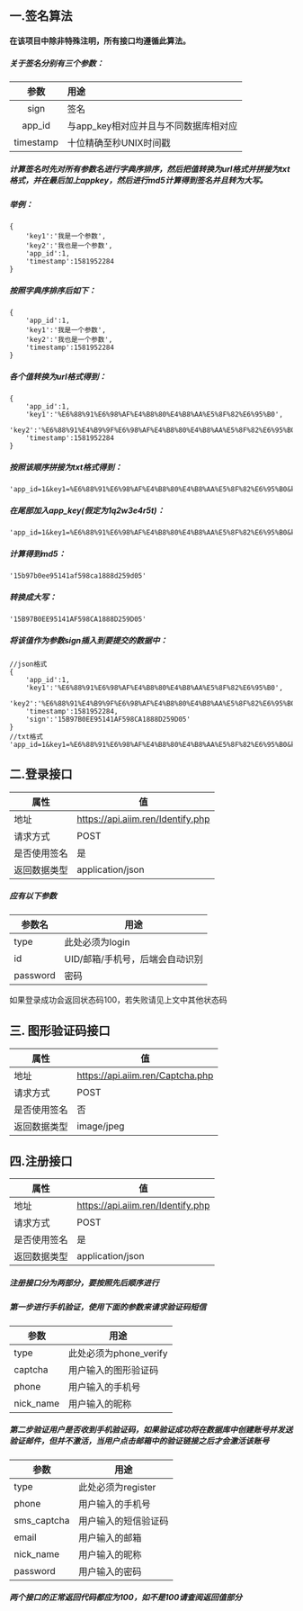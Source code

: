 ## 一.签名算法
#### 在该项目中除非特殊注明，所有接口均遵循此算法。
##### 关于签名分别有三个参数：
| 参数        | 用途                            |
| :---------:|:--------------------------------|
| sign       | 签名                            |
| app_id     | 与app_key相对应并且与不同数据库相对应|
| timestamp  | 十位精确至秒UNIX时间戳             |
##### 计算签名时先对所有参数名进行字典序排序，然后把值转换为url格式并拼接为txt格式，并在最后加上appkey，然后进行md5计算得到签名并且转为大写。
##### 举例：
```
{
    'key1':'我是一个参数',
    'key2':'我也是一个参数',
    'app_id':1,
    'timestamp':1581952284
}
```
##### 按照字典序排序后如下：
```
{
    'app_id':1,
    'key1':'我是一个参数',
    'key2':'我也是一个参数',
    'timestamp':1581952284
}
```
##### 各个值转换为url格式得到：
```
{
    'app_id':1,
    'key1':'%E6%88%91%E6%98%AF%E4%B8%80%E4%B8%AA%E5%8F%82%E6%95%B0',
    'key2':'%E6%88%91%E4%B9%9F%E6%98%AF%E4%B8%80%E4%B8%AA%E5%8F%82%E6%95%B0',
    'timestamp':1581952284
}
```
##### 按照该顺序拼接为txt格式得到：
```
'app_id=1&key1=%E6%88%91%E6%98%AF%E4%B8%80%E4%B8%AA%E5%8F%82%E6%95%B0&key2=%E6%88%91%E4%B9%9F%E6%98%AF%E4%B8%80%E4%B8%AA%E5%8F%82%E6%95%B0&timestamp=1581952284'
```
##### 在尾部加入app_key(假定为1q2w3e4r5t)：
```
'app_id=1&key1=%E6%88%91%E6%98%AF%E4%B8%80%E4%B8%AA%E5%8F%82%E6%95%B0&key2=%E6%88%91%E4%B9%9F%E6%98%AF%E4%B8%80%E4%B8%AA%E5%8F%82%E6%95%B0&timestamp=1581952284&app_key=1q2w3e4r5t'
```
##### 计算得到md5：
```
'15b97b0ee95141af598ca1888d259d05'
```
##### 转换成大写：
```
'15B97B0EE95141AF598CA1888D259D05'
```
##### 将该值作为参数sign插入到要提交的数据中：
```
//json格式
{
    'app_id':1,
    'key1':'%E6%88%91%E6%98%AF%E4%B8%80%E4%B8%AA%E5%8F%82%E6%95%B0',
    'key2':'%E6%88%91%E4%B9%9F%E6%98%AF%E4%B8%80%E4%B8%AA%E5%8F%82%E6%95%B0',
    'timestamp':1581952284,
    'sign':'15B97B0EE95141AF598CA1888D259D05'
}
//txt格式
'app_id=1&key1=%E6%88%91%E6%98%AF%E4%B8%80%E4%B8%AA%E5%8F%82%E6%95%B0&key2=%E6%88%91%E4%B9%9F%E6%98%AF%E4%B8%80%E4%B8%AA%E5%8F%82%E6%95%B0&timestamp=1581952284&sign=15B97B0EE95141AF598CA1888D259D05'
```

## 二.登录接口
|属性|值|
|---|---|
|地址|https://api.aiim.ren/Identify.php|
|请求方式|POST|
|是否使用签名|是|
|返回数据类型|application/json|
##### 应有以下参数

|参数名   |用途                       |
|--------|--------------------------|
|type    |此处必须为login             |
|id      |UID/邮箱/手机号，后端会自动识别|
|password|密码                       |
如果登录成功会返回状态码100，若失败请见上文中其他状态码
## 三. 图形验证码接口
|属性|值|
|---|---|
|地址|https://api.aiim.ren/Captcha.php|
|请求方式|POST|
|是否使用签名|否|
|返回数据类型|image/jpeg|
## 四.注册接口
|属性|值|
|---|---|
|地址|https://api.aiim.ren/Identify.php|
|请求方式|POST|
|是否使用签名|是|
|返回数据类型|application/json|
##### 注册接口分为两部分，要按照先后顺序进行
##### 第一步进行手机验证，使用下面的参数来请求验证码短信
|参数      |用途                |
|---------|--------------------|
|type     |此处必须为phone_verify|
|captcha  |用户输入的图形验证码    |
|phone    |用户输入的手机号       |
|nick_name|用户输入的昵称         |
##### 第二步验证用户是否收到手机验证码，如果验证成功将在数据库中创建账号并发送验证邮件，但并不激活，当用户点击邮箱中的验证链接之后才会激活该账号
|参数        |用途             |
|-----------|----------------|
|type       |此处必须为register|
|phone      |用户输入的手机号   |
|sms_captcha|用户输入的短信验证码|
|email      |用户输入的邮箱     |
|nick_name  |用户输入的昵称     |
|password   |用户输入的密码     |
##### 两个接口的正常返回代码都应为100，如不是100请查阅返回值部分
